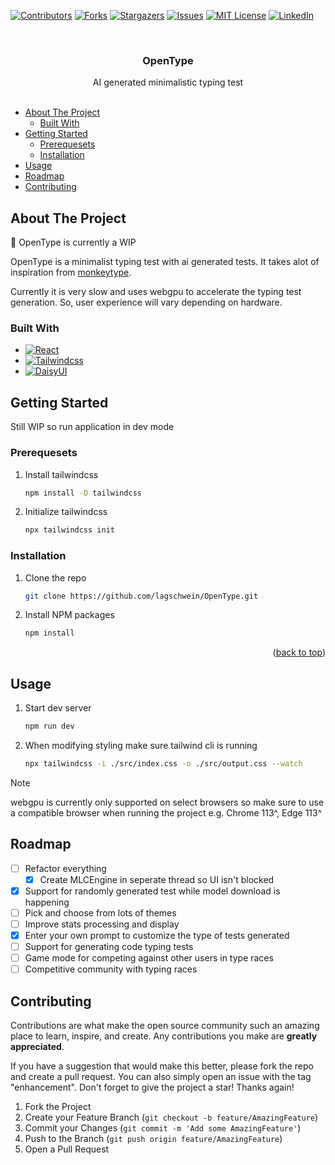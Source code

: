 <!-- Improved compatibility of back to top link: See: https://github.com/othneildrew/Best-README-Template/pull/73 -->
<a name="readme-top"></a>
<!--
*** Thanks for checking out the Best-README-Template. If you have a suggestion
*** that would make this better, please fork the repo and create a pull request
*** or simply open an issue with the tag "enhancement".
*** Don't forget to give the project a star!
*** Thanks again! Now go create something AMAZING! :D
-->



<!-- PROJECT SHIELDS -->
<!--
*** I'm using markdown "reference style" links for readability.
*** Reference links are enclosed in brackets [ ] instead of parentheses ( ).
*** See the bottom of this document for the declaration of the reference variables
*** for contributors-url, forks-url, etc. This is an optional, concise syntax you may use.
*** https://www.markdownguide.org/basic-syntax/#reference-style-links
-->
[![Contributors][contributors-shield]][contributors-url]
[![Forks][forks-shield]][forks-url]
[![Stargazers][stars-shield]][stars-url]
[![Issues][issues-shield]][issues-url]
[![MIT License][license-shield]][license-url]
[![LinkedIn][linkedin-shield]][linkedin-url]



<!-- PROJECT LOGO -->
<br />
<div align="center">
  <!-- <a href="https://github.com/lagschwein/OpenType">
    <img src="images/logo.png" alt="Logo" width="80" height="80">
  </a> -->

<h3 align="center">OpenType</h3>

  <p align="center">
    AI generated minimalistic typing test 
    <br />
    <br />
    <!-- <a href="https://github.com/lagschwein/OpenType">View Demo</a>
    ·
    <a href="https://github.com/lagschwein/OpenType/issues/new?labels=bug&template=bug-report---.md">Report Bug</a>
    ·
    <a href="https://github.com/lagschwein/OpenType/issues/new?labels=enhancement&template=feature-request---.md">Request Feature</a> -->
  </p>
</div>



<!-- TABLE OF CONTENTS -->
- [About The Project](#about-the-project)
  - [Built With](#built-with)
- [Getting Started](#getting-started)
  - [Prerequesets](#prerequesets)
  - [Installation](#installation)
- [Usage](#usage)
- [Roadmap](#roadmap)
- [Contributing](#contributing)



<!-- ABOUT THE PROJECT -->
## About The Project

<!-- [![Product Name Screen Shot][product-screenshot]](https://example.com) -->

🚧 OpenType is currently a WIP

OpenType is a minimalist typing test with ai generated tests. It takes alot of inspiration from [monkeytype](https://monkeytype.com).

Currently it is very slow and uses webgpu to accelerate the typing test generation. So, user experience will vary depending on hardware.


### Built With

* [![React][React.js]][React-url]
* [![Tailwindcss][Tailwindcss.com]][Tailwindcss-url]
* [![DaisyUI][DaisyUI]][DaisyUI-url]




<!-- GETTING STARTED -->
## Getting Started

Still WIP so run application in dev mode

### Prerequesets

1. Install tailwindcss
   ```sh
   npm install -D tailwindcss
   ```
2. Initialize tailwindcss
   ```sh
   npx tailwindcss init
   ```

### Installation

1. Clone the repo
   ```sh
   git clone https://github.com/lagschwein/OpenType.git
   ```
2. Install NPM packages
   ```sh
   npm install
   ```

<p align="right">(<a href="#readme-top">back to top</a>)</p>



<!-- USAGE EXAMPLES -->
## Usage

1. Start dev server 
   ```sh
   npm run dev
   ```
2. When modifying styling make sure tailwind cli is running
   ```sh
   npx tailwindcss -i ./src/index.css -o ./src/output.css --watch
   ```

> [!NOTE]
> webgpu is currently only supported on select browsers so make sure to use a compatible browser when running the project e.g. Chrome 113^, Edge 113^


<!-- ROADMAP -->
## Roadmap

- [ ] Refactor everything
  - [X] Create MLCEngine in seperate thread so UI isn't blocked
- [X] Support for randomly generated test while model download is happening
- [ ] Pick and choose from lots of themes
- [ ] Improve stats processing and display
- [X] Enter your own prompt to customize the type of tests generated
- [ ] Support for generating code typing tests
- [ ] Game mode for competing against other users in type races
- [ ] Competitive community with typing races

<!-- CONTRIBUTING -->
## Contributing

Contributions are what make the open source community such an amazing place to learn, inspire, and create. Any contributions you make are **greatly appreciated**.

If you have a suggestion that would make this better, please fork the repo and create a pull request. You can also simply open an issue with the tag "enhancement".
Don't forget to give the project a star! Thanks again!

1. Fork the Project
2. Create your Feature Branch (`git checkout -b feature/AmazingFeature`)
3. Commit your Changes (`git commit -m 'Add some AmazingFeature'`)
4. Push to the Branch (`git push origin feature/AmazingFeature`)
5. Open a Pull Request



<!-- LICENSE -->
<!-- ## License

Distributed under the MIT License. See `LICENSE.txt` for more information. -->




<!-- CONTACT -->
<!-- ## Contact

Your Name - [@twitter_handle](https://twitter.com/twitter_handle) - email@email_client.com

Project Link: [https://github.com/lagschwein/OpenType](https://github.com/lagschwein/OpenType) -->

<!-- MARKDOWN LINKS & IMAGES -->
<!-- https://www.markdownguide.org/basic-syntax/#reference-style-links -->
[contributors-shield]: https://img.shields.io/github/contributors/lagschwein/OpenType.svg?style=for-the-badge
[contributors-url]: https://github.com/lagschwein/OpenType/graphs/contributors
[forks-shield]: https://img.shields.io/github/forks/lagschwein/OpenType.svg?style=for-the-badge
[forks-url]: https://github.com/lagschwein/OpenType/network/members
[stars-shield]: https://img.shields.io/github/stars/lagschwein/OpenType.svg?style=for-the-badge
[stars-url]: https://github.com/lagschwein/OpenType/stargazers
[issues-shield]: https://img.shields.io/github/issues/lagschwein/OpenType.svg?style=for-the-badge
[issues-url]: https://github.com/lagschwein/OpenType/issues
[license-shield]: https://img.shields.io/github/license/lagschwein/OpenType.svg?style=for-the-badge
[license-url]: https://github.com/lagschwein/OpenType/blob/master/LICENSE.txt
[linkedin-shield]: https://img.shields.io/badge/-LinkedIn-black.svg?style=for-the-badge&logo=linkedin&colorB=555
[linkedin-url]: https://linkedin.com/in/linkedin_username
[product-screenshot]: images/screenshot.png
[React.js]: https://img.shields.io/badge/React-20232A?style=for-the-badge&logo=react&logoColor=61DAFB
[React-url]: https://reactjs.org/
[Tailwindcss.com]: https://img.shields.io/badge/tailwindcss-%2338B2AC.svg?style=for-the-badge&logo=tailwind-css&logoColor=white
[Tailwindcss-url]: https://tailwindcss.com/
[DaisyUI]: https://img.shields.io/badge/daisyui-5A0EF8?style=for-the-badge&logo=daisyui&logoColor=white
[DaisyUI-url]: https://daisyui.com/
